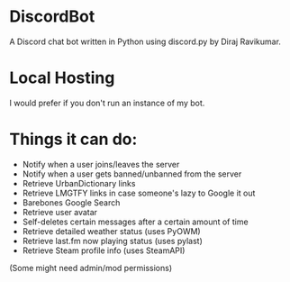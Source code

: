 # DiscordBot

A Discord chat bot written in Python using discord.py by Diraj Ravikumar.

# Local Hosting
I would prefer if you don't run an instance of my bot. 

# Things it can do:
* Notify when a user joins/leaves the server
* Notify when a user gets banned/unbanned from the server
* Retrieve UrbanDictionary links
* Retrieve LMGTFY links in case someone's lazy to Google it out
* Barebones Google Search
* Retrieve user avatar 
* Self-deletes certain messages after a certain amount of time
* Retrieve detailed weather status (uses PyOWM)
* Retrieve last.fm now playing status (uses pylast)
* Retrieve Steam profile info (uses SteamAPI)

(Some might need admin/mod permissions)
